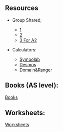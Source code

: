 ## Resources
- Group Shared;
	- [1 ](https://drive.google.com/file/d/14Eu2_TD9CcPBH-cQAZTi6_05ZVntjPXM/view?usp=drivesdk)
	- [2](https://www.dropbox.com/sh/yy98noegjmkv1v2/AACDWfouIib4R51QopJR3IWga?dl=0)
	- [3 For A2](https://www.dropbox.com/sh/18z9bg0ha183w2x/AAB8KM1ItL2b5ocbqHkTW0b4a?dl=0) 

- Calculators:
	- [Symbolab](https://www.symbolab.com/solver/simplify-calculator/)
	- [Desmos](https://www.desmos.com/calculator)
	- [Domain&Ranger](https://www.wolframalpha.com/calculators/domain-range-calculator/)


## Books (AS level):
[Books](Books.md)

## Worksheets:
[Worksheets](Worksheets.md)